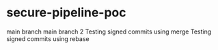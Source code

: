 # secure-pipeline-poc

main branch
main branch 2
Testing signed commits using merge
Testing signed commits using rebase
